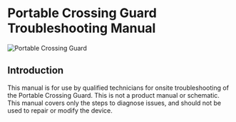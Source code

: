 # Portable Crossing Guard Troubleshooting Manual

![Portable Crossing Guard](assets/crossing.jpg)

## Introduction
This manual is for use by qualified technicians for onsite troubleshooting of the Portable Crossing Guard. This is not a product manual or schematic. This manual covers only the steps to diagnose issues, and should not be used to repair or modify the device.

